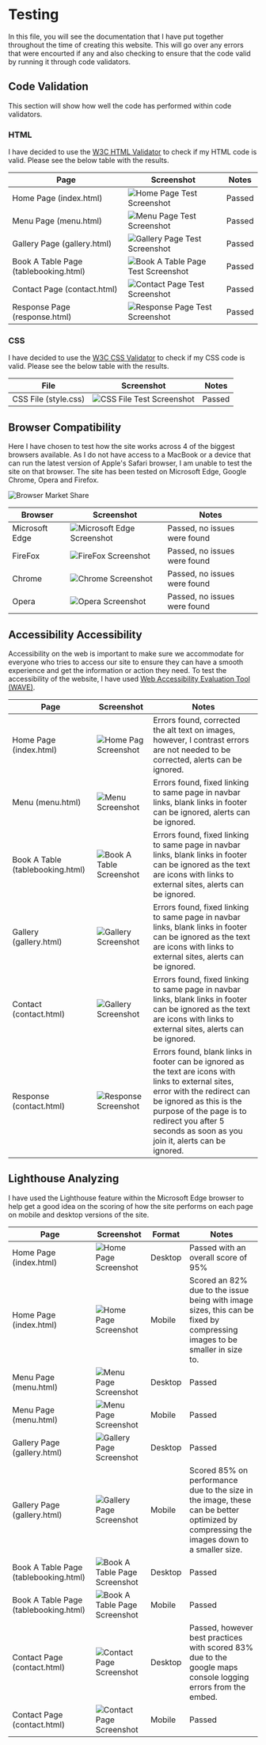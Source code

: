 # Testing

In this file, you will see the documentation that I have put together throughout the time of creating this website. This will go over any errors that were encourted if any and also checking to ensure that the code valid by running it through code validators.

## Code Validation

This section will show how well the code has performed within code validators.

### HTML

I have decided to use the [W3C HTML Validator](https://validator.w3.org/) to check if my HTML code is valid. Please see the below table with the results.

| Page   | Screenshot | Notes |
| ------ |  ---------- | ----- |
| Home Page (index.html) | ![Home Page Test Screenshot](./assets/img/home-page-test.png) |  Passed |
| Menu Page (menu.html) | ![Menu Page Test Screenshot](./assets/img/menu-page-test.png) |  Passed |
| Gallery Page (gallery.html) | ![Gallery Page Test Screenshot](./assets/img/gallery-page-test.png) |  Passed |
| Book A Table Page (tablebooking.html) | ![Book A Table Page Test Screenshot](./assets/img/tablebooking-page-testing.png) |  Passed |
| Contact Page (contact.html) | ![Contact Page Test Screenshot](./assets/img/contact-page-testing.png) |  Passed |
| Response Page (response.html) | ![Response Page Test Screenshot](./assets/img/response-page-testing.png) |  Passed |

### CSS

I have decided to use the [W3C CSS Validator](https://jigsaw.w3.org/css-validator/validator) to check if my CSS code is valid. Please see the below table with the results.

| File   | Screenshot | Notes |
| ------ |  ---------- | ----- |
| CSS File (style.css) | ![CSS File Test Screenshot](./assets/img/CSS-validatator.png) |  Passed |

## Browser Compatibility

Here I have chosen to test how the site works across 4 of the biggest browsers available. As I do not have access to a MacBook or a device that can run the latest version of Apple's Safari browser, I am unable to test the site on that browser. The site has been tested on Microsoft Edge, Google Chrome, Opera and Firefox.

![Browser Market Share](./assets/img/browser-market-share.png)

| Browser   | Screenshot | Notes |
| ------ |  ---------- | ----- |
| Microsoft Edge | ![Microsoft Edge Screenshot](./assets/img/microsoft-edge-test.png) |  Passed, no issues were found |
| FireFox | ![FireFox Screenshot](./assets/img/firefox-test.png) |  Passed, no issues were found |
| Chrome | ![Chrome Screenshot](./assets/img/chrome-test.png) |  Passed, no issues were found |
| Opera | ![Opera Screenshot](./assets/img/Opera-test.png) |  Passed, no issues were found |

## Accessibility Accessibility

Accessibility on the web is important to make sure we accommodate for everyone who tries to access our site to ensure they can have a smooth experience and get the information or action they need. To test the accessibility of the website, I have used [Web Accessibility Evaluation Tool (WAVE)](https://wave.webaim.org/).

| Page   | Screenshot | Notes |
| ------ |  ---------- | ----- |
| Home Page (index.html) | ![Home Pag Screenshot](./assets/img/homepage-access-test.png) |  Errors found, corrected the alt text on images, however, I contrast errors are not needed to be corrected, alerts can be ignored. |
| Menu (menu.html) | ![Menu Screenshot](./assets/img/menu-access-test.png) |  Errors found, fixed linking to same page in navbar links, blank links in footer can be ignored, alerts can be ignored. |
| Book A Table (tablebooking.html) | ![Book A Table Screenshot](./assets/img/tablebooking-access-test.png) |  Errors found, fixed linking to same page in navbar links, blank links in footer can be ignored as the text are icons with links to external sites, alerts can be ignored. |
| Gallery (gallery.html) | ![Gallery Screenshot](./assets/img/gallery-access-test.png) |  Errors found, fixed linking to same page in navbar links, blank links in footer can be ignored as the text are icons with links to external sites, alerts can be ignored. |
| Contact (contact.html) | ![Gallery Screenshot](./assets/img/contact-access-test.png) |  Errors found, fixed linking to same page in navbar links, blank links in footer can be ignored as the text are icons with links to external sites, alerts can be ignored. |
| Response (contact.html) | ![Response Screenshot](./assets/img/contact-access-test.png) |  Errors found, blank links in footer can be ignored as the text are icons with links to external sites, error with the redirect can be ignored as this is the purpose of the page is to redirect you after 5 seconds as soon as you join it, alerts can be ignored. |

## Lighthouse Analyzing  

I have used the Lighthouse feature within the Microsoft Edge browser to help get a good idea on the scoring of how the site performs on each page on mobile and desktop versions of the site.

| Page   | Screenshot | Format | Notes |
| ------ |  ---------- | ----- |----- |
| Home Page (index.html) | ![Home Page Screenshot](./assets/img/home-desktop-lighthouse-test.png) |  Desktop  |   Passed with an overall score of 95%  |
| Home Page (index.html) | ![Home Page Screenshot](./assets/img/home-mobile-lighthouse-test.png) |  Mobile  |   Scored an 82% due to the issue being with image sizes, this can be fixed by compressing images to be smaller in size to.  |
| Menu Page (menu.html) | ![Menu Page Screenshot](./assets/img/menu-desktop-lighthouse-test.png) |  Desktop  |   Passed  |
| Menu Page (menu.html) | ![Menu Page Screenshot](./assets/img/menu-mobile-lighthouse-test.png) |  Mobile  |   Passed  |
| Gallery Page (gallery.html) | ![Gallery Page Screenshot](./assets/img/gallery-desktop-lighthouse-test.png) |  Desktop  |   Passed  |
| Gallery Page (gallery.html) | ![Gallery Page Screenshot](./assets/img/gallery-mobile-lighthouse-test.png) |  Mobile  |   Scored 85% on performance due to the size in the image, these can be better optimized by compressing the images down to a smaller size.  |
| Book A Table Page (tablebooking.html) | ![Book A Table Page Screenshot](./assets/img/tablebooking-desktop-lighthouse-test.png) |  Desktop  | Passed  |
| Book A Table Page (tablebooking.html) | ![Book A Table Page Screenshot](./assets/img/tablebooking-mobile-lighthouse-test.png) |  Mobile  | Passed  |
| Contact Page (contact.html) | ![Contact Page Screenshot](./assets/img/contact-desktop-lighthouse-test.png) |  Desktop  | Passed, however best practices with scored 83% due to the google maps console logging errors from the embed. |
| Contact Page (contact.html) | ![Contact Page Screenshot](./assets/img/contact-mobile-lighthouse-test.png) |  Mobile  | Passed |
